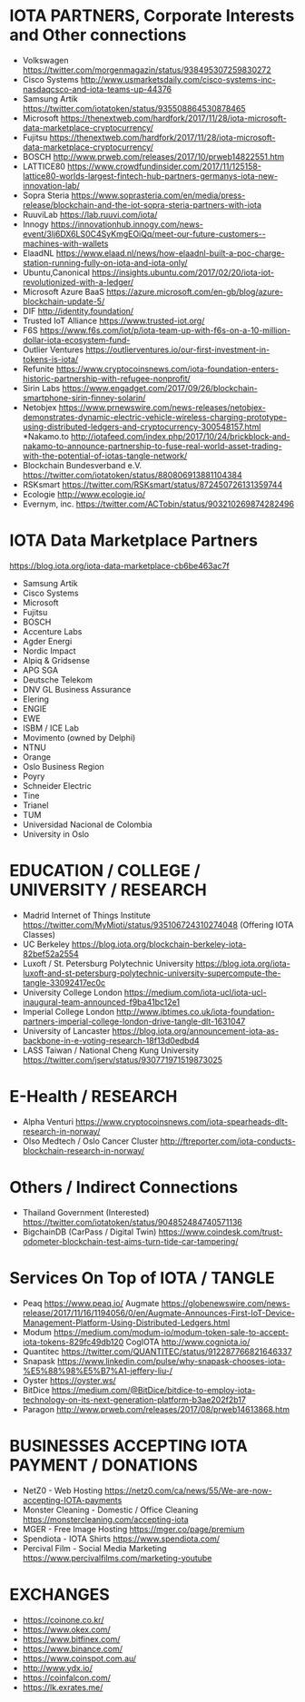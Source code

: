 # IOTA PARTNERS, Corporate Interests and Other connections

* Volkswagen https://twitter.com/morgenmagazin/status/938495307259830272
* Cisco Systems http://www.usmarketsdaily.com/cisco-systems-inc-nasdaqcsco-and-iota-teams-up-44376
* Samsung Artik https://twitter.com/iotatoken/status/935508864530878465
* Microsoft https://thenextweb.com/hardfork/2017/11/28/iota-microsoft-data-marketplace-cryptocurrency/
* Fujitsu https://thenextweb.com/hardfork/2017/11/28/iota-microsoft-data-marketplace-cryptocurrency/
* BOSCH http://www.prweb.com/releases/2017/10/prweb14822551.htm
* LATTICE80 https://www.crowdfundinsider.com/2017/11/125158-lattice80-worlds-largest-fintech-hub-partners-germanys-iota-new-innovation-lab/
* Sopra Steria https://www.soprasteria.com/en/media/press-release/blockchain-and-the-iot-sopra-steria-partners-with-iota
* RuuviLab https://lab.ruuvi.com/iota/
* Innogy https://innovationhub.innogy.com/news-event/3lj6DX6LS0C4SyKmgEOiQq/meet-our-future-customers--machines-with-wallets
* ElaadNL https://www.elaad.nl/news/how-elaadnl-built-a-poc-charge-station-running-fully-on-iota-and-iota-only/
* Ubuntu,Canonical https://insights.ubuntu.com/2017/02/20/iota-iot-revolutionized-with-a-ledger/
* Microsoft Azure BaaS https://azure.microsoft.com/en-gb/blog/azure-blockchain-update-5/
* DIF http://identity.foundation/
* Trusted IoT Alliance https://www.trusted-iot.org/
* F6S https://www.f6s.com/iot/p/iota-team-up-with-f6s-on-a-10-million-dollar-iota-ecosystem-fund-
* Outlier Ventures https://outlierventures.io/our-first-investment-in-tokens-is-iota/
* Refunite https://www.cryptocoinsnews.com/iota-foundation-enters-historic-partnership-with-refugee-nonprofit/
* Sirin Labs https://www.engadget.com/2017/09/26/blockchain-smartphone-sirin-finney-solarin/
* Netobjex https://www.prnewswire.com/news-releases/netobjex-demonstrates-dynamic-electric-vehicle-wireless-charging-prototype-using-distributed-ledgers-and-cryptocurrency-300548157.html *Nakamo.to http://iotafeed.com/index.php/2017/10/24/brickblock-and-nakamo-to-announce-partnership-to-fuse-real-world-asset-trading-with-the-potential-of-iotas-tangle-network/
* Blockchain Bundesverband e.V. https://twitter.com/iotatoken/status/880806913881104384
* RSKsmart https://twitter.com/RSKsmart/status/872450726131359744
* Ecologie http://www.ecologie.io/
* Evernym, inc. https://twitter.com/ACTobin/status/903210269874282496

# IOTA Data Marketplace Partners

https://blog.iota.org/iota-data-marketplace-cb6be463ac7f

* Samsung Artik
* Cisco Systems
* Microsoft
* Fujitsu
* BOSCH
* Accenture Labs
* Agder Energi
* Nordic Impact
* Alpiq & Gridsense
* APG SGA
* Deutsche Telekom
* DNV GL Business Assurance
* Elering
* ENGIE
* EWE
* ISBM / ICE Lab
* Movimento (owned by Delphi)
* NTNU
* Orange
* Oslo Business Region
* Poyry
* Schneider Electric
* Tine
* Trianel
* TUM
* Universidad Nacional de Colombia
* University in Oslo

# EDUCATION / COLLEGE / UNIVERSITY / RESEARCH

* Madrid Internet of Things Institute https://twitter.com/MyMioti/status/935106724310274048 (Offering IOTA Classes)
* UC Berkeley https://blog.iota.org/blockchain-berkeley-iota-82bef52a2554
* Luxoft / St. Petersburg Polytechnic University https://blog.iota.org/iota-luxoft-and-st-petersburg-polytechnic-university-supercompute-the-tangle-33092417ec0c
* University College London https://medium.com/iota-ucl/iota-ucl-inaugural-team-announced-f9ba41bc12e1
* Imperial College London http://www.ibtimes.co.uk/iota-foundation-partners-imperial-college-london-drive-tangle-dlt-1631047
* University of Lancaster https://blog.iota.org/announcement-iota-as-backbone-in-e-voting-research-18f13d0edbd4
* LASS Taiwan / National Cheng Kung University https://twitter.com/jserv/status/930771971519873025

# E-Health / RESEARCH

* Alpha Venturi https://www.cryptocoinsnews.com/iota-spearheads-dlt-research-in-norway/
* Olso Medtech / Oslo Cancer Cluster http://ftreporter.com/iota-conducts-blockchain-research-in-norway/

# Others / Indirect Connections

* Thailand Government (Interested) https://twitter.com/iotatoken/status/904852484740571136
* BigchainDB (CarPass / Digital Twin) https://www.coindesk.com/trust-odometer-blockchain-test-aims-turn-tide-car-tampering/

# Services On Top of IOTA / TANGLE

* Peaq https://www.peaq.io/ Augmate https://globenewswire.com/news-release/2017/11/16/1194056/0/en/Augmate-Announces-First-IoT-Device-Management-Platform-Using-Distributed-Ledgers.html
* Modum https://medium.com/modum-io/modum-token-sale-to-accept-iota-tokens-829fc49db120 CogIOTA http://www.cogniota.io/
* Quantitec https://twitter.com/QUANTITEC/status/912287766821646337
* Snapask https://www.linkedin.com/pulse/why-snapask-chooses-iota-%E5%88%98%E5%B7%A1-jeffery-liu-/
* Oyster https://oyster.ws/
* BitDice https://medium.com/@BitDice/bitdice-to-employ-iota-technology-on-its-next-generation-platform-b3ae202f2b17
* Paragon http://www.prweb.com/releases/2017/08/prweb14613868.htm

# BUSINESSES ACCEPTING IOTA PAYMENT / DONATIONS

* NetZ0 - Web Hosting https://netz0.com/ca/news/55/We-are-now-accepting-IOTA-payments
* Monster Cleaning - Domestic / Office Cleaning https://monstercleaning.com/accepting-iota
* MGER - Free Image Hosting https://mger.co/page/premium
* Spendiota - IOTA Shirts https://www.spendiota.com/
* Percival Film - Social Media Marketing https://www.percivalfilms.com/marketing-youtube

# EXCHANGES

* https://coinone.co.kr/
* https://www.okex.com/
* https://www.bitfinex.com/
* https://www.binance.com/
* https://www.coinspot.com.au/
* http://www.ydx.io/
* https://coinfalcon.com/
* https://lk.exrates.me/
